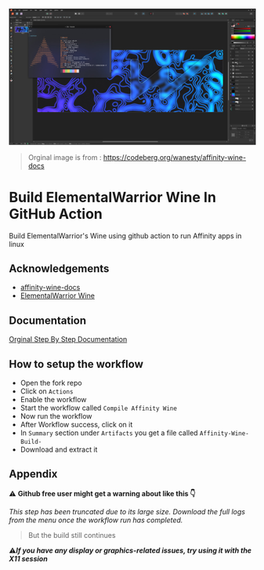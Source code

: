 
![Logo](demo.png)
> Orginal image is from : https://codeberg.org/wanesty/affinity-wine-docs


# Build ElementalWarrior Wine In GitHub Action

Build ElementalWarrior's Wine using github action to run Affinity apps in linux



## Acknowledgements

 - [affinity-wine-docs](https://codeberg.org/wanesty/affinity-wine-docs)
 - [ElementalWarrior Wine](https://gitlab.winehq.org/ElementalWarrior/wine.git)


## Documentation

[Orginal Step By Step Documentation](https://codeberg.org/wanesty/affinity-wine-docs)
## How to setup the workflow

- Open the fork repo
- Click on `Actions`
- Enable the workflow
- Start the workflow called `Compile Affinity Wine`
- Now run the workflow
- After Workflow success, click on it
- In `Summary` section under `Artifacts` you get a file called `Affinity-Wine-Build-`
- Download and extract it

## Appendix

:warning: **Github free user might get a warning about like this :point_down:**

_This step has been truncated due to its large size. Download the full logs from the menu once the workflow run has completed._
>But the build still continues

:warning:***If you have any display or graphics-related issues, try using it with the X11 session***